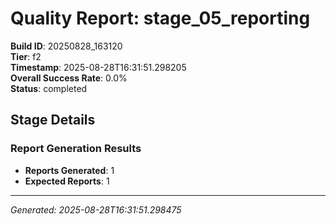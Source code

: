 # Quality Report: stage_05_reporting

**Build ID**: 20250828_163120  
**Tier**: f2  
**Timestamp**: 2025-08-28T16:31:51.298205  
**Overall Success Rate**: 0.0%  
**Status**: completed

## Stage Details

### Report Generation Results

- **Reports Generated**: 1
- **Expected Reports**: 1

---
*Generated: 2025-08-28T16:31:51.298475*
